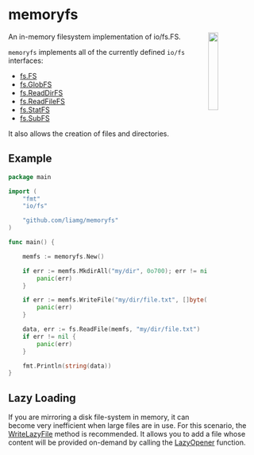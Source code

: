 # memoryfs

<img width="20%" align="right" src="https://i.giphy.com/media/SuEFqeWxlLcvm/giphy.webp" />

An in-memory filesystem implementation of io/fs.FS.

`memoryfs` implements all of the currently defined `io/fs` interfaces:

- [fs.FS](https://pkg.go.dev/io/fs#FS)
- [fs.GlobFS](https://pkg.go.dev/io/fs#GlobFS)
- [fs.ReadDirFS](https://pkg.go.dev/io/fs#ReadDirFS)
- [fs.ReadFileFS](https://pkg.go.dev/io/fs#ReadFileFS)
- [fs.StatFS](https://pkg.go.dev/io/fs#StatFS)
- [fs.SubFS](https://pkg.go.dev/io/fs#SubFS)

It also allows the creation of files and directories.

## Example

```go
package main

import (
    "fmt"
    "io/fs"

    "github.com/liamg/memoryfs"
)

func main() {

    memfs := memoryfs.New()

    if err := memfs.MkdirAll("my/dir", 0o700); err != nil {
        panic(err)
    }

    if err := memfs.WriteFile("my/dir/file.txt", []byte("hello world"), 0o600); err != nil {
        panic(err)
    }

    data, err := fs.ReadFile(memfs, "my/dir/file.txt")
    if err != nil {
        panic(err)
    }

    fmt.Println(string(data))
}
```

## Lazy Loading

If you are mirroring a disk file-system in memory, it can become very inefficient when large files are in use. For this scenario, the [WriteLazyFile](https://pkg.go.dev/github.com/liamg/memoryfs#FS.WriteLazyFile) method is recommended. It allows you to add a file whose content will be provided on-demand by calling the [LazyOpener](https://pkg.go.dev/github.com/liamg/memoryfs#LazyOpener) function.

